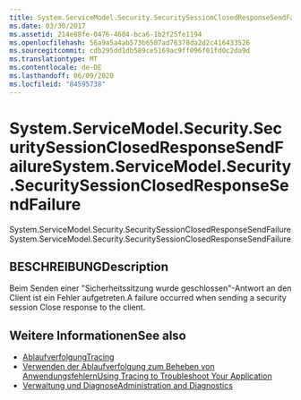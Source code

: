```yaml
---
title: System.ServiceModel.Security.SecuritySessionClosedResponseSendFailure
ms.date: 03/30/2017
ms.assetid: 214e88fe-0476-4604-bca6-1b2f25fe1194
ms.openlocfilehash: 56a9a5a4ab573b6507ad76378da2d2c416433526
ms.sourcegitcommit: cdb295dd1db589ce5169ac9ff096f01fd0c2da9d
ms.translationtype: MT
ms.contentlocale: de-DE
ms.lasthandoff: 06/09/2020
ms.locfileid: "84595738"
---
```

# <a name="systemservicemodelsecuritysecuritysessionclosedresponsesendfailure"></a><span data-ttu-id="29b08-102">System.ServiceModel.Security.SecuritySessionClosedResponseSendFailure</span><span class="sxs-lookup"><span data-stu-id="29b08-102">System.ServiceModel.Security.SecuritySessionClosedResponseSendFailure</span></span>
<span data-ttu-id="29b08-103">System.ServiceModel.Security.SecuritySessionClosedResponseSendFailure</span><span class="sxs-lookup"><span data-stu-id="29b08-103">System.ServiceModel.Security.SecuritySessionClosedResponseSendFailure</span></span>  
  
## <a name="description"></a><span data-ttu-id="29b08-104">BESCHREIBUNG</span><span class="sxs-lookup"><span data-stu-id="29b08-104">Description</span></span>  
 <span data-ttu-id="29b08-105">Beim Senden einer "Sicherheitssitzung wurde geschlossen"-Antwort an den Client ist ein Fehler aufgetreten.</span><span class="sxs-lookup"><span data-stu-id="29b08-105">A failure occurred when sending a security session Close response to the client.</span></span>  
  
## <a name="see-also"></a><span data-ttu-id="29b08-106">Weitere Informationen</span><span class="sxs-lookup"><span data-stu-id="29b08-106">See also</span></span>

- [<span data-ttu-id="29b08-107">Ablaufverfolgung</span><span class="sxs-lookup"><span data-stu-id="29b08-107">Tracing</span></span>](index.md)
- [<span data-ttu-id="29b08-108">Verwenden der Ablaufverfolgung zum Beheben von Anwendungsfehlern</span><span class="sxs-lookup"><span data-stu-id="29b08-108">Using Tracing to Troubleshoot Your Application</span></span>](using-tracing-to-troubleshoot-your-application.md)
- [<span data-ttu-id="29b08-109">Verwaltung und Diagnose</span><span class="sxs-lookup"><span data-stu-id="29b08-109">Administration and Diagnostics</span></span>](../index.md)
